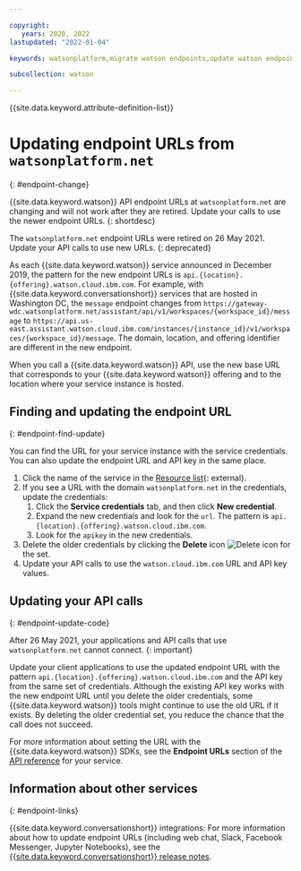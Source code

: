 ```yaml
---

copyright:
   years: 2020, 2022
lastupdated: "2022-01-04"

keywords: watsonplatform,migrate watson endpoints,update watson endpoints,update watson url

subcollection: watson

---
```


{{site.data.keyword.attribute-definition-list}}


# Updating endpoint URLs from `watsonplatform.net`
{: #endpoint-change}

{{site.data.keyword.watson}} API endpoint URLs at `watsonplatform.net` are changing and will not work after they are retired. Update your calls to use the newer endpoint URLs.
{: shortdesc}

The `watsonplatform.net` endpoint URLs were retired on 26 May 2021. Update your API calls to use new URLs.
{: deprecated}

As each {{site.data.keyword.watson}} service announced in December 2019, the pattern for the new endpoint URLs is `api.{location}.{offering}.watson.cloud.ibm.com`. For example, with {{site.data.keyword.conversationshort}} services that are hosted in Washington DC, the `message` endpoint changes from `https://gateway-wdc.watsonplatform.net/assistant/api/v1/workspaces/{workspace_id}/message` to `https://api.us-east.assistant.watson.cloud.ibm.com/instances/{instance_id}/v1/workspaces/{workspace_id}/message`. The domain, location, and offering identifier are different in the new endpoint.

When you call a {{site.data.keyword.watson}} API, use the new base URL that corresponds to your {{site.data.keyword.watson}} offering and to the location where your service instance is hosted.

## Finding and updating the endpoint URL
{: #endpoint-find-update}

You can find the URL for your service instance with the service credentials. You can also update the endpoint URL and API key in the same place.

1.  Click the name of the service in the [Resource list](https://{DomainName}/resources?groups=resource-instance){: external}.
1.  If you see a URL with the domain `watsonplatform.net` in the credentials, update the credentials:
    1.  Click the **Service credentials** tab, and then click **New credential**.
    1.  Expand the new credentials and look for the `url`. The pattern is `api.{location}.{offering}.watson.cloud.ibm.com`.
    1.  Look for the `apikey` in the new credentials.
1.  Delete the older credentials by clicking the **Delete** icon ![Delete icon](../icons/delete.svg "Delete") for the set.
1.  Update your API calls to use the `watson.cloud.ibm.com` URL and API key values.

## Updating your API calls
{: #endpoint-update-code}

After 26 May 2021, your applications and API calls that use `watsonplatform.net` cannot connect.
{: important}

Update your client applications to use the updated endpoint URL with the pattern `api.{location}.{offering}.watson.cloud.ibm.com` and the API key from the same set of credentials. Although the existing API key works with the new endpoint URL until you delete the older credentials, some {{site.data.keyword.watson}} tools might continue to use the old URL if it exists. By deleting the older credential set, you reduce the chance that the call does not succeed.

For more information about setting the URL with the {{site.data.keyword.watson}} SDKs, see the **Endpoint URLs** section of the [API reference](/docs?tab=api-docs&category=ai) for your service.

## Information about other services
{: #endpoint-links}

{{site.data.keyword.conversationshort}} integrations: For more information about how to update endpoint URLs (including web chat, Slack, Facebook Messenger, Jupyter Notebooks), see the [{{site.data.keyword.conversationshort}} release notes](/docs/assistant?topic=assistant-release-notes#assistant-apr062021).
